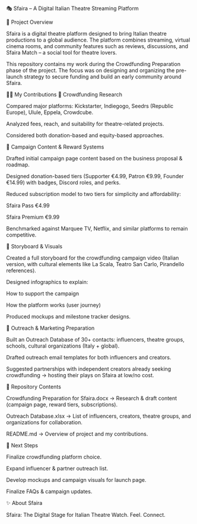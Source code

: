 🎭 Sfaira – A Digital Italian Theatre Streaming Platform

<p></p>
📌 Project Overview

Sfaira is a digital theatre platform designed to bring Italian theatre productions to a global audience. The platform combines streaming, virtual cinema rooms, and community features such as reviews, discussions, and Sfaira Match – a social tool for theatre lovers.

This repository contains my work during the Crowdfunding Preparation phase of the project. The focus was on designing and organizing the pre-launch strategy to secure funding and build an early community around Sfaira.

👩‍💻 My Contributions
🔹 Crowdfunding Research

Compared major platforms: Kickstarter, Indiegogo, Seedrs (Republic Europe), Ulule, Eppela, Crowdcube.

Analyzed fees, reach, and suitability for theatre-related projects.

Considered both donation-based and equity-based approaches.

🔹 Campaign Content & Reward Systems

Drafted initial campaign page content based on the business proposal & roadmap.

Designed donation-based tiers (Supporter €4.99, Patron €9.99, Founder €14.99) with badges, Discord roles, and perks.



Reduced subscription model to two tiers for simplicity and affordability:

Sfaira Pass €4.99

Sfaira Premium €9.99

Benchmarked against Marquee TV, Netflix, and similar platforms to remain competitive.

🔹 Storyboard & Visuals

Created a full storyboard for the crowdfunding campaign video (Italian version, with cultural elements like La Scala, Teatro San Carlo, Pirandello references).

Designed infographics to explain:

How to support the campaign

How the platform works (user journey)

Produced mockups and milestone tracker designs.

🔹 Outreach & Marketing Preparation

Built an Outreach Database of 30+ contacts: influencers, theatre groups, schools, cultural organizations (Italy + global).

Drafted outreach email templates for both influencers and creators.

Suggested partnerships with independent creators already seeking crowdfunding → hosting their plays on Sfaira at low/no cost.

📂 Repository Contents

Crowdfunding Preparation for Sfaira.docx → Research & draft content (campaign page, reward tiers, subscriptions).

Outreach Database.xlsx → List of influencers, creators, theatre groups, and organizations for collaboration.

README.md → Overview of project and my contributions.

🚀 Next Steps

Finalize crowdfunding platform choice.

Expand influencer & partner outreach list.

Develop mockups and campaign visuals for launch page.

Finalize FAQs & campaign updates.

✨ About Sfaira

Sfaira: The Digital Stage for Italian Theatre
Watch. Feel. Connect.
